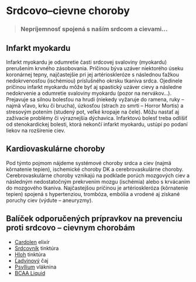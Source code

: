 Srdcovo–cievne choroby
======================


> ### Nepríjemnosť spojená s naším srdcom a cievami...
> 
> 

Infarkt myokardu
----------------

Infarkt myokardu je odumretie časti srdcovej svaloviny (myokardu) prerušením
krvného zásobovania. Príčinou býva uzáver niektorého úseku koronárnej tepny,
najčastejšie pri jej artérioskleróze s následnou ťažkou nedokrvenosťou
(ischémiou) príslušného okrsku tkaniva srdca. Ojedinele príčinou infarkt
myokardu môže byť aj spastický uzáver cievy a následne nedokrvenie a odumretie
svaloviny myokardu (pozor na nervákov…). Prejavuje sa silnou bolesťou na hrudi
(niekedy vyžaruje do ramena, ruky – najmä vľavo, krku či brucha), úzkosťou
(strach zo smrti – Horror Mortis) a stresovým potením (studený pot, veľké
kropaje na čele). Môžu nastať aj zažívacie problémy či výraznejšia dýchavica.
Infarktovú bolesť treba odlíšiť od stenokardickej bolesti, ktorá nekončí infarkt
myokardu, ustúpi po podaní liekov na rozšírenie ciev.

Kardiovaskulárne choroby
------------------------

Pod týmto pojmom nájdeme systémové choroby srdca a ciev (najmä kôrnatenie
tepien), ischemické choroby DK a cerebrovaskulárne choroby. Cerebrovaskulárne
choroby vznikajú na podklade porúch mozgových ciev a následným nedostatočným
prekrvením mozgu (ischémia) alebo s krvácaním do mozgového tkaniva. Najčastejšou
príčinou je artérioskleróza (kôrnatenie tepien) spojená s hypertenziou,
trombóza, embólia a vrodené aj získané poruchy ciev (výdute – aneuryzmy).

Balíček odporučených prípravkov na prevenciu proti srdcovo – cievnym chorobám
-----------------------------------------------------------------------------

* [Cardolen](../caje/pestrec) elixír
* [Srdcovník](../tinktury/srdcovnik) tinktúra
* [Hloh](../tinktury/hloh) tinktúra
* [Ľadvinový](../caje/ladviny) čaj
* [Psyllium](../caje/psyllium) vláknina
* [BCAA Liquid](../procvi/bcaa-l-carnitin)
